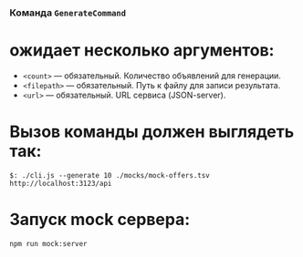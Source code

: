 ### Команда `GenerateCommand` 

# ожидает несколько аргументов:
* `<count>` — обязательный. Количество объявлений для генерации.
* `<filepath>` — обязательный. Путь к файлу для записи результата.
* `<url>` — обязательный. URL сервиса (JSON-server).

# Вызов команды должен выглядеть так:
```
$: ./cli.js --generate 10 ./mocks/mock-offers.tsv http://localhost:3123/api
```

# Запуск mock сервера:
```
npm run mock:server
```
